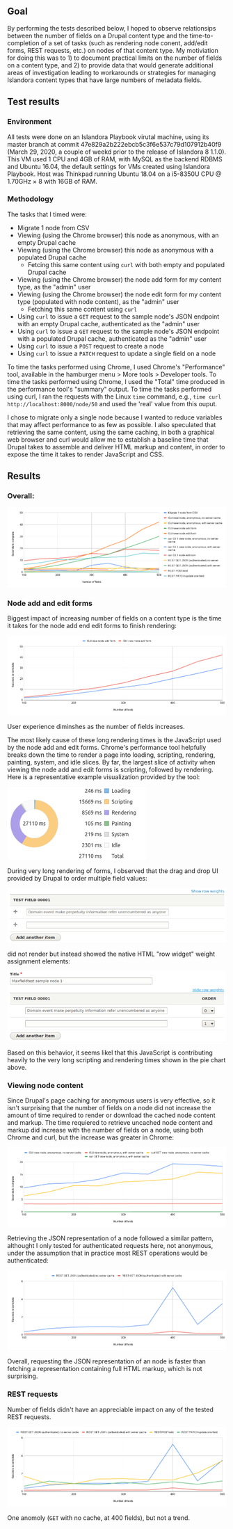 ## Goal

By performing the tests described below, I hoped to observe relationsips between the number of fields on a Drupal content type and the time-to-completion of a set of tasks (such as rendering node conent, add/edit forms, REST requests, etc.) on nodes of that content type. My motiviation for doing this was to 1) to document practical limits on the number of fields on a content type, and 2) to provide data that would generate additional areas of investigation leading to workarounds or strategies for managing Islandora content types that have large numbers of metadata fields.

## Test results

### Environment

All tests were done on an Islandora Playbook virutal machine, using its master branch at commit 47e829a2b222ebcb5c3f6e537c79d107912b40f9 (March 29, 2020, a couple of weekd prior to the release of Islandora 8 1.1.0). This VM used 1 CPU and 4GB of RAM, with MySQL as the backend RDBMS and Ubuntu 16.04, the default settings for VMs created using Islandora Playbook. Host was Thinkpad running Ubuntu 18.04 on a i5-8350U CPU @ 1.70GHz × 8 with 16GB of RAM.

### Methodology

The tasks that I timed were:

* Migrate 1 node from CSV
* Viewing (using the Chrome browser) this node as anonymous, with an empty Drupal cache
* Viewing (using the Chrome browser) this node as anonymous with a populated Drupal cache
   * Fetcing this same content using `curl` with both empty and populated Drupal cache
* Viewing (using the Chrome browser) the node add form for my content type, as the "admin" user
* Viewing (using the Chrome browser) the node edit form for my content type (populated with node content), as the "admin" user
   * Fetching this same content using `curl`
* Using `curl` to issue a `GET` request to the sample node's JSON endpoint with an empty Drupal cache, authenticated as the "admin" user
* Using `curl` to issue a `GET` request to the sample node's JSON endpoint with a populated Drupal cache, authenticated as the "admin" user
* Using `curl` to issue a `POST` request to create a node
* Using `curl` to issue a `PATCH` request to update a single field on a node

To time the tasks performed using Chrome, I used Chrome's "Performance" tool, available in the hamburger menu > More tools > Developer tools. To time the tasks performed using Chrome, I used the "Total" time produced in the performance tool's "summary" output. To time the tasks performed using curl, I ran the requests with the Linux `time` command, e.g., `time curl http://localhost:8000/node/50` and used the 'real' value from this ouput.

I chose to migrate only a single node because I wanted to reduce variables that may affect performance to as few as possible. I also speculated that retrieving the same content, using the same caching, in both a graphical web browser and curl would allow me to establish a baseline time that Drupal takes to assemble and deliver HTML markup and content, in order to expose the time it takes to render JavaScript and CSS.


## Results

### Overall:

!['Chart showing all test results'](chart-all-results.png)


### Node add and edit forms

Biggest impact of increasing number of fields on a content type is the time it takes for the node add end edit forms to finish rendering:

!['Chart showing test results for REST requests'](chart-forms.png)

User experience diminshes as the number of fields increases.

The most likely cause of these long rendering times is the JavaScript used by the node add and edit forms. Chrome's performance tool helpfully breaks down the time to render a page into loading, scripting, rendering, painting, system, and idle slices. By far, the largest slice of activity when viewing the node add and edit forms is scripting, followed by rendering. Here is a representative example visualization provided by the tool:

!['Pie chart showing scripting and rendering time'](node_edit_form_summary.png)

During very long rendering of forms, I observed that the drag and drop UI provided by Drupal to order multiple field values:

!['Screenshot of multivalued field with drag and drop'](node_edit_form_drag_and_drop.png)

did not render but instead showed the native HTML "row widget" weight assignment elements:

!['Screenshot of multivalued field with row widgets'](node_edit_form_with_row_widgets.png)


Based on this behavior, it seems likel that this JavaScript is contributing heavily to the very long scripting and rendering times shown in the pie chart above.

### Viewing node content

Since Drupal's page caching for anonymous users is very effective, so it isn't surprising that the number of fields on a node did not increase the amount of time required to render or download the cached node content and markup. The time requiered to retrieve uncached node content and markup did increase with the number of fields on a node, using both Chrome and curl, but the increase was greater in Chrome:

!['Node view test results'](node-view.png)

Retrieving the JSON representation of a node followed a similar pattern, althought I only tested for authenticated requests here, not anonymous, under the assumption that in practice most REST operations would be authenticated:


!['Node JSON test results'](node-json.png)

Overall, requesting the JSON representation of an node is faster than fetching a representation containing full HTML markup, which is not surprising.


### REST requests

Number of fields didn't have an appreciable impact on any of the tested REST requests.

!['Chart showing all test results'](chart-rest.png)

One anomoly (`GET` with no cache, at 400 fields), but not a trend.

